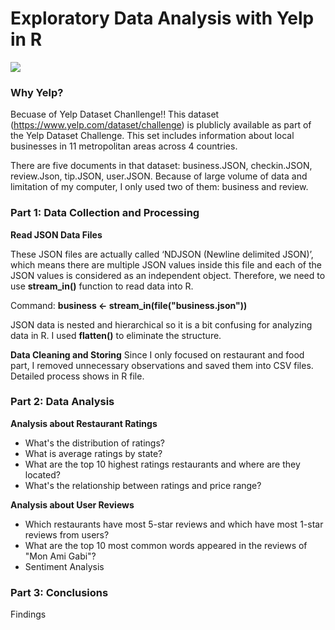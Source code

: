 # Exploratory Data Analysis with Yelp in R
<img src="yelp.jpg">

### Why Yelp?

Becuase of Yelp Dataset Chanllenge!! This dataset (https://www.yelp.com/dataset/challenge) is plublicly available as part of the Yelp Dataset Challenge. This set includes information about local businesses in 11 metropolitan areas across 4 countries. 

There are five documents in that dataset: business.JSON, checkin.JSON, review.Json, tip.JSON, user.JSON. Because of large volume of data and limitation of my computer, I only used two of them: business and review.

### Part 1: Data Collection and Processing

**Read JSON Data Files**

These JSON files are actually called ‘NDJSON (Newline delimited JSON)’, which means there are multiple JSON values inside this file and each of the JSON values is considered as an independent object. Therefore, we need to use **stream_in()** function to read data into R.

Command: **business <- stream_in(file("business.json"))**

JSON data is nested and hierarchical so it is a bit confusing for analyzing data in R. I used **flatten()** to eliminate the structure.

**Data Cleaning and Storing**
Since I only focused on restaurant and food part, I removed unnecessary observations and saved them into CSV files. Detailed process shows in R file.

### Part 2: Data Analysis

**Analysis about Restaurant Ratings**

* What's the distribution of ratings?
* What is average ratings by state?
* What are the top 10 highest ratings restaurants and where are they located?
* What's the relationship between ratings and price range?

**Analysis about User Reviews**

* Which restaurants have most 5-star reviews and which have most 1-star reviews from users?
* What are the top 10 most common words appeared in the reviews of "Mon Ami Gabi"?
* Sentiment Analysis

### Part 3: Conclusions
Findings

